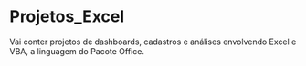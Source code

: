 # Projetos_Excel

Vai conter projetos de dashboards, cadastros e análises envolvendo Excel e VBA, a linguagem do Pacote Office.
